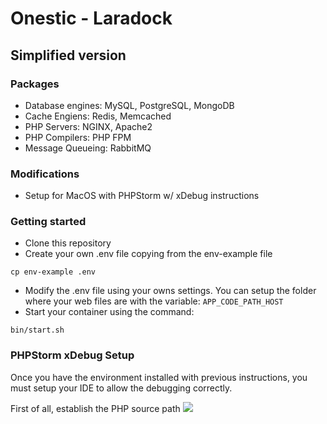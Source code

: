 # Onestic - Laradock

## Simplified version

### Packages

- Database engines: MySQL, PostgreSQL, MongoDB
- Cache Engiens: Redis, Memcached
- PHP Servers: NGINX, Apache2
- PHP Compilers: PHP FPM
- Message Queueing: RabbitMQ

### Modifications

- Setup for MacOS with PHPStorm w/ xDebug instructions

### Getting started

- Clone this repository
- Create your own .env file copying from the env-example file

```cp env-example .env```

- Modify the .env file using your owns settings. You can setup the folder where your web files are with the variable:
```APP_CODE_PATH_HOST```
- Start your container using the command:

```bin/start.sh```


### PHPStorm xDebug Setup

Once you have the environment installed with previous instructions, you must setup your IDE to allow the debugging correctly.

First of all, establish the PHP source path
<img src="https://github.com/onestic/laradock/tree/master/.github/img/xdebug-php-cli.png"> 